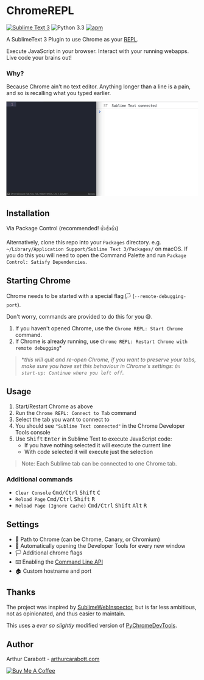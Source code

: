# ChromeREPL


[![Sublime Text 3](https://img.shields.io/badge/Sublime%20Text-3-brightgreen.svg?style=for-the-badge)](https://www.sublimetext.com/) ![Python 3.3](https://img.shields.io/badge/Python-3.3-blue.svg?style=for-the-badge) [![apm](https://img.shields.io/apm/l/vim-mode.svg?style=for-the-badge)](https://opensource.org/licenses/MIT)


A SublimeText 3 Plugin to use Chrome as your [REPL](https://en.wikipedia.org/wiki/Read%E2%80%93eval%E2%80%93print_loop).

Execute JavaScript in your browser. Interact with your running webapps. Live code your brains out!

### Why?

Because Chrome ain't no text editor. Anything longer than a line is a pain, and so is recalling what you typed earlier.

![Screencast](img/screencast.gif)

## Installation

Via Package Control (recommended! 👍👍👍)

Alternatively, clone this repo into your  `Packages` directory. e.g. `~/Library/Application Support/Sublime Text 3/Packages/` on macOS. If you do this you will need to open the Command Palette and run `Package Control: Satisfy Dependencies`.

## Starting Chrome

Chrome needs to be started with a special flag 🏳️ (`--remote-debugging-port`).

Don't worry, commands are provided to do this for you 😅.

1. If you haven't opened Chrome, use the `Chrome REPL: Start Chrome` command.
2. If Chrome is already running, use `Chrome REPL: Restart Chrome with remote debugging`*

>**this will quit and re-open Chrome, if you want to preserve your tabs, make sure you have set this behaviour in Chrome's settings: `On start-up: Continue where you left off`.*

## Usage

1. Start/Restart Chrome as above
2. Run the `Chrome REPL: Connect to Tab` command
3. Select the tab you want to connect to
4. You should see `"Sublime Text connected"` in the Chrome Developer Tools console
5. Use <kbd>Shift</kbd> <kbd>Enter</kbd> in Sublime Text to execute JavaScript code:
    - If you have nothing selected it will execute the current line
    - With code selected it will execute just the selection

>Note: Each Sublime tab can be connected to one Chrome tab.

### Additional commands

- `Clear Console` <kbd>Cmd/Ctrl</kbd> <kbd>Shift</kbd> <kbd>C</kbd>
- `Reload Page` <kbd>Cmd/Ctrl</kbd> <kbd>Shift</kbd> <kbd>R</kbd>
- `Reload Page (Ignore Cache)` <kbd>Cmd/Ctrl</kbd> <kbd>Shift</kbd> <kbd>Alt</kbd> <kbd>R</kbd>

## Settings

- 📁 Path to Chrome (can be Chrome, Canary, or Chromium)
- 🔧 Automatically opening the Developer Tools for every new window
- 🏳️ Additional chrome flags
- ⌨️ Enabling the [Command Line API](https://developers.google.com/web/tools/chrome-devtools/console/command-line-reference)
- 🏠 Custom hostname and port

## Thanks

The project was inspired by [SublimeWebInspector](https://github.com/sokolovstas/SublimeWebInspector/tree/master), but is far less ambitious, not as opinionated, and thus easier to maintain.

This uses a *ever so slightly* modified version of [PyChromeDevTools](https://github.com/marty90/PyChromeDevTools).

## Author

Arthur Carabott - [arthurcarabott.com](https://arthurcarabott.com)

[![Buy Me A Coffee](https://www.buymeacoffee.com/assets/img/custom_images/white_img.png)](https://www.buymeacoffee.com/f1NHjKL6t)
